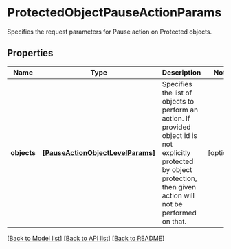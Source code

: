 # ProtectedObjectPauseActionParams

Specifies the request parameters for Pause action on Protected objects.

## Properties
Name | Type | Description | Notes
------------ | ------------- | ------------- | -------------
**objects** | [**[PauseActionObjectLevelParams]**](PauseActionObjectLevelParams.md) | Specifies the list of objects to perform an action. If provided object id is not explicitly protected by object protection, then given action will not be performed on that. | [optional] 

[[Back to Model list]](../README.md#documentation-for-models) [[Back to API list]](../README.md#documentation-for-api-endpoints) [[Back to README]](../README.md)


